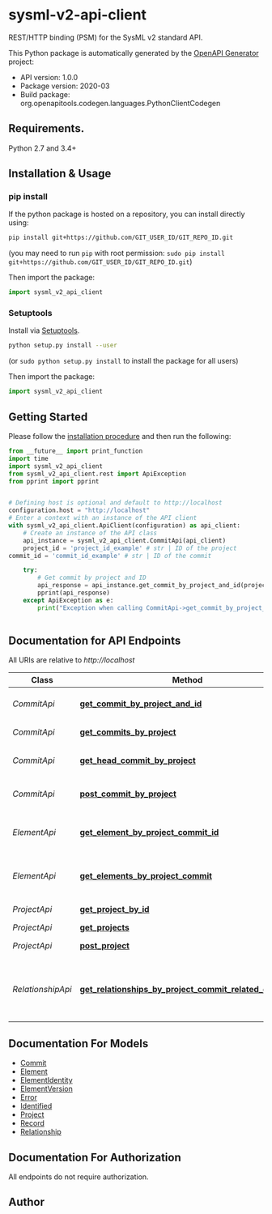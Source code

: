 # sysml-v2-api-client
REST/HTTP binding (PSM) for the SysML v2 standard API.

This Python package is automatically generated by the [OpenAPI Generator](https://openapi-generator.tech) project:

- API version: 1.0.0
- Package version: 2020-03
- Build package: org.openapitools.codegen.languages.PythonClientCodegen

## Requirements.

Python 2.7 and 3.4+

## Installation & Usage
### pip install

If the python package is hosted on a repository, you can install directly using:

```sh
pip install git+https://github.com/GIT_USER_ID/GIT_REPO_ID.git
```
(you may need to run `pip` with root permission: `sudo pip install git+https://github.com/GIT_USER_ID/GIT_REPO_ID.git`)

Then import the package:
```python
import sysml_v2_api_client
```

### Setuptools

Install via [Setuptools](http://pypi.python.org/pypi/setuptools).

```sh
python setup.py install --user
```
(or `sudo python setup.py install` to install the package for all users)

Then import the package:
```python
import sysml_v2_api_client
```

## Getting Started

Please follow the [installation procedure](#installation--usage) and then run the following:

```python
from __future__ import print_function
import time
import sysml_v2_api_client
from sysml_v2_api_client.rest import ApiException
from pprint import pprint


# Defining host is optional and default to http://localhost
configuration.host = "http://localhost"
# Enter a context with an instance of the API client
with sysml_v2_api_client.ApiClient(configuration) as api_client:
    # Create an instance of the API class
    api_instance = sysml_v2_api_client.CommitApi(api_client)
    project_id = 'project_id_example' # str | ID of the project
commit_id = 'commit_id_example' # str | ID of the commit

    try:
        # Get commit by project and ID
        api_response = api_instance.get_commit_by_project_and_id(project_id, commit_id)
        pprint(api_response)
    except ApiException as e:
        print("Exception when calling CommitApi->get_commit_by_project_and_id: %s\n" % e)
    
```

## Documentation for API Endpoints

All URIs are relative to *http://localhost*

Class | Method | HTTP request | Description
------------ | ------------- | ------------- | -------------
*CommitApi* | [**get_commit_by_project_and_id**](docs/CommitApi.md#get_commit_by_project_and_id) | **GET** /projects/{projectId}/commits/{commitId} | Get commit by project and ID
*CommitApi* | [**get_commits_by_project**](docs/CommitApi.md#get_commits_by_project) | **GET** /projects/{projectId}/commits | Get commits by project
*CommitApi* | [**get_head_commit_by_project**](docs/CommitApi.md#get_head_commit_by_project) | **GET** /projects/{projectId}/head | Get head commit by project
*CommitApi* | [**post_commit_by_project**](docs/CommitApi.md#post_commit_by_project) | **POST** /projects/{projectId}/commits | Create commit by project
*ElementApi* | [**get_element_by_project_commit_id**](docs/ElementApi.md#get_element_by_project_commit_id) | **GET** /projects/{projectId}/commits/{commitId}/elements/{elementId} | Get element by project, commit and ID
*ElementApi* | [**get_elements_by_project_commit**](docs/ElementApi.md#get_elements_by_project_commit) | **GET** /projects/{projectId}/commits/{commitId}/elements | Get elements by project and commit
*ProjectApi* | [**get_project_by_id**](docs/ProjectApi.md#get_project_by_id) | **GET** /projects/{projectId} | Get project by ID
*ProjectApi* | [**get_projects**](docs/ProjectApi.md#get_projects) | **GET** /projects | Get projects
*ProjectApi* | [**post_project**](docs/ProjectApi.md#post_project) | **POST** /projects | Create project
*RelationshipApi* | [**get_relationships_by_project_commit_related_element**](docs/RelationshipApi.md#get_relationships_by_project_commit_related_element) | **GET** /projects/{projectId}/commits/{commitId}/elements/{relatedElementId}/relationships | Get relationships by project, commit, and related element.


## Documentation For Models

 - [Commit](docs/Commit.md)
 - [Element](docs/Element.md)
 - [ElementIdentity](docs/ElementIdentity.md)
 - [ElementVersion](docs/ElementVersion.md)
 - [Error](docs/Error.md)
 - [Identified](docs/Identified.md)
 - [Project](docs/Project.md)
 - [Record](docs/Record.md)
 - [Relationship](docs/Relationship.md)


## Documentation For Authorization

 All endpoints do not require authorization.

## Author




